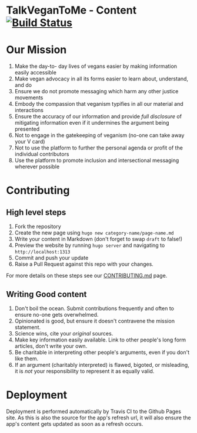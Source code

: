 # TalkVeganToMe - Content [![Build Status](https://travis-ci.org/talkvegantome/talkvegan-hugo.svg?branch=master)](https://travis-ci.org/talkvegantome/talkvegan-hugo)

# Our Mission

1. Make the day-to- day lives of vegans easier by making information easily accessible
2. Make vegan advocacy in all its forms easier to learn about, understand, and do
3. Ensure we do not promote messaging which harm any other justice movements
4. Embody the compassion that veganism typifies in all our material and interactions
5. Ensure the accuracy of our information and provide _full disclosure_ of mitigating information even if it undermines the argument being presented
6. Not to engage in the gatekeeping of veganism (no-one can take away your V card)
7. Not to use the platform to further the personal agenda or profit of the individual contributors
8. Use the platform to promote inclusion and intersectional messaging wherever possible

# Contributing

## High level steps

1. Fork the repository
2. Create the new page using `hugo new category-name/page-name.md` 
3. Write your content in Markdown (don't forget to swap `draft` to false!)
4. Preview the website by running `hugo server` and navigating to `http://localhost:1313`
5. Commit and push your update
6. Raise a Pull Request against this repo with your changes.

For more details on these steps see our [CONTRIBUTING.md](CONTRIBUTING.md) page.

## Writing Good content

1. Don't boil the ocean. Submit contributions frequently and often to ensure no-one gets overwhelmed.
2. Opinionated is good, but ensure it doesn't contravene the mission statement.
3. Science wins, cite your _original_ sources.
4. Make key information easily available. Link to other people's long form articles, don't write your own.
5. Be charitable in interpreting other people's arguments, even if you don't like them.
6. If an argument (charitably interpreted) is flawed, bigoted, or misleading, it is _not_ your responsibility to represent it as equally valid.

# Deployment

Deployment is performed automatically by Travis CI to the Github Pages site. As this is also the source for the app's refresh url, it will also ensure the app's content gets updated as soon as a refresh occurs.
